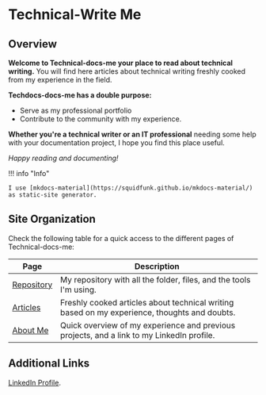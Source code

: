 # Technical-Write Me  

## Overview  

**Welcome to Technical-docs-me your place to read about technical writing.** You will find here articles about technical writing freshly cooked from my experience in the field.   

**Techdocs-docs-me has a double purpose:** 

* Serve as my professional portfolio
* Contribute to the community with my experience.

**Whether you're a technical writer or an IT professional** needing some help with your documentation project, I hope you find this place useful.

_Happy reading and documenting!_   

!!! info "Info"  

    I use [mkdocs-material](https://squidfunk.github.io/mkdocs-material/) as static-site generator.

## Site Organization

Check the following table for a quick access to the different pages of Technical-docs-me:    

| Page |Description |  
| ------------- | --------------------- |   
| [Repository](https://github.com/javierhf/technical-write-me)| My repository with all the folder, files, and the tools I'm using. |  
| [Articles](https://javierhf.github.io/technical-write-me/articles/) | Freshly cooked articles about technical writing based on my experience, thoughts and doubts. |  
| [About Me](https://javierhf.github.io/technical-write-me/about-me/)  | Quick overview of my experience and previous projects, and a link to my LinkedIn profile.  |


## Additional Links  

[LinkedIn Profile](https://www.linkedin.com/in/javier-hernandez-fernandez/).

